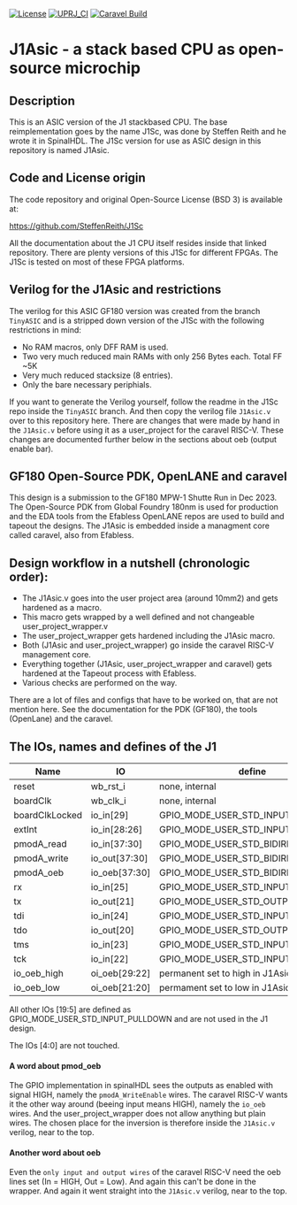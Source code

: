 
[![License](https://img.shields.io/badge/License-Apache%202.0-blue.svg)](https://opensource.org/licenses/Apache-2.0) [![UPRJ_CI](https://github.com/efabless/caravel_project_example/actions/workflows/user_project_ci.yml/badge.svg)](https://github.com/efabless/caravel_project_example/actions/workflows/user_project_ci.yml) [![Caravel Build](https://github.com/efabless/caravel_project_example/actions/workflows/caravel_build.yml/badge.svg)](https://github.com/efabless/caravel_project_example/actions/workflows/caravel_build.yml)

# J1Asic - a stack based CPU as open-source microchip

## Description
This is an ASIC version of the J1 stackbased CPU. The base reimplementation goes by the name J1Sc, was done by Steffen Reith and he wrote it in SpinalHDL. The J1Sc version for use as ASIC design in this repository is named J1Asic.  

## Code and License origin
The code repository and original Open-Source License (BSD 3) is available at:

https://github.com/SteffenReith/J1Sc

All the documentation about the J1 CPU itself resides inside that linked repository. There are plenty versions of this J1Sc for different FPGAs. The J1Sc is tested on most of these FPGA platforms. 

## Verilog for the J1Asic and restrictions
The verilog for this ASIC GF180 version was created from the branch ```TinyASIC``` and is a stripped down version of the J1Sc with the following restrictions in mind:

- No RAM macros, only DFF RAM is used.
- Two very much reduced main RAMs with only 256 Bytes each. Total FF ~5K
- Very much reduced stacksize (8 entries).
- Only the bare necessary periphials.

If you want to generate the Verilog yourself, follow the readme in the J1Sc repo inside the ```TinyASIC``` branch. And then copy the verilog file ```J1Asic.v``` over to this repository here. There are changes that were made by hand in the ```J1Asic.v``` before using it as a user_project for the caravel RISC-V. These changes are documented further below in the sections about oeb (output enable bar).  

## GF180 Open-Source PDK, OpenLANE and caravel
This design is a submission to the GF180 MPW-1 Shutte Run in Dec 2023. The Open-Source PDK from Global Foundry 180nm is used for production and the EDA tools from the Efabless OpenLANE repos are used to build and tapeout the designs. The J1Asic is embedded inside a managment core called caravel, also from Efabless. 

## Design workflow in a nutshell (chronologic order):
- The J1Asic.v goes into the user project area (around 10mm2) and gets hardened as a macro.
- This macro gets wrapped by a well defined and not changeable user_project_wrapper.v
- The user_project_wrapper gets hardened including the J1Asic macro.
- Both (J1Asic and user_project_wrapper) go inside the caravel RISC-V management core.
- Everything together (J1Asic, user_project_wrapper and caravel) gets hardened at the Tapeout process with Efabless. 
- Various checks are performed on the way.

There are a lot of files and configs that have to be worked on, that are not mention here. See the documentation for the PDK (GF180), the tools (OpenLane) and the caravel.

## The IOs, names and defines of the J1

| Name              | IO            | define        |
| ----------------- | ------------- | -----------   |
| reset             | wb_rst_i      | none, internal |
| boardClk          | wb_clk_i      | none, internal |
| boardClkLocked    | io_in[29]     | GPIO_MODE_USER_STD_INPUT_PULLDOWN |
| extInt	        | io_in[28:26]  | GPIO_MODE_USER_STD_INPUT_PULLDOWN |
| pmodA_read        | io_in[37:30]  | GPIO_MODE_USER_STD_BIDIRECTIONAL |
| pmodA_write       | io_out[37:30] | GPIO_MODE_USER_STD_BIDIRECTIONAL |
| pmodA_oeb     	| io_oeb[37:30] | GPIO_MODE_USER_STD_BIDIRECTIONAL |
| rx                | io_in[25]     | GPIO_MODE_USER_STD_INPUT_NOPULL |
| tx	            | io_out[21]    | GPIO_MODE_USER_STD_OUTPUT |
| tdi               | io_in[24]     | GPIO_MODE_USER_STD_INPUT_NOPULL |
| tdo               | io_out[20]    | GPIO_MODE_USER_STD_OUTPUT |
| tms               | io_in[23]     | GPIO_MODE_USER_STD_INPUT_NOPULL |
| tck               | io_in[22]     | GPIO_MODE_USER_STD_INPUT_NOPULL |
| io_oeb_high       | oi_oeb[29:22] | permanent set to high in J1Asic.v | 
| io_oeb_low        | oi_oeb[21:20] | permament set to low in J1Asic.v | 

All other IOs [19:5] are defined as GPIO_MODE_USER_STD_INPUT_PULLDOWN and are not used in the J1 design.

The IOs [4:0] are not touched.

#### A word about pmod_oeb
The GPIO implementation in spinalHDL sees the outputs as enabled with signal HIGH, namely the  ```pmodA_WriteEnable``` wires. The caravel RISC-V wants it the other way around (beeing input means HIGH), namely the ```io_oeb``` wires. And the user_project_wrapper does not allow anything but plain wires. The chosen place for the inversion is therefore inside the ```J1Asic.v``` verilog, near to the top.  

#### Another word about oeb
Even the ```only input and output wires``` of the caravel RISC-V need the oeb lines set (In = HIGH, Out = Low). And again this can't be done in the wrapper. And again it went straight into the ```J1Asic.v``` verilog, near to the top.
